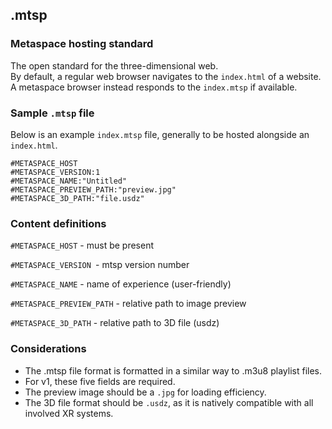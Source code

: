 ## .mtsp
### Metaspace hosting standard
The open standard for the three-dimensional web.
<br>
By default, a regular web browser navigates to the `index.html` of a website.
<br>
A metaspace browser instead responds to the `index.mtsp` if available.

### Sample `.mtsp` file
Below is an example `index.mtsp` file, generally to be hosted alongside an `index.html`.

```
#METASPACE_HOST
#METASPACE_VERSION:1
#METASPACE_NAME:"Untitled"
#METASPACE_PREVIEW_PATH:"preview.jpg"
#METASPACE_3D_PATH:"file.usdz"
```

### Content definitions

`#METASPACE_HOST` - must be present

`#METASPACE_VERSION `- mtsp version number

`#METASPACE_NAME` - name of experience (user-friendly)

`#METASPACE_PREVIEW_PATH` - relative path to image preview

`#METASPACE_3D_PATH` - relative path to 3D file (usdz)

### Considerations
- The .mtsp file format is formatted in a similar way to .m3u8 playlist files.
- For v1, these five fields are required.
- The preview image should be a `.jpg` for loading efficiency.
- The 3D file format should be `.usdz`, as it is natively compatible with all involved XR systems.
